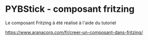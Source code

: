 # PYBStick - composant fritzing

Le composant Fritzing à été réalisé à l'aide du tutoriel

https://www.aranacorp.com/fr/creer-un-composant-dans-fritzing/
